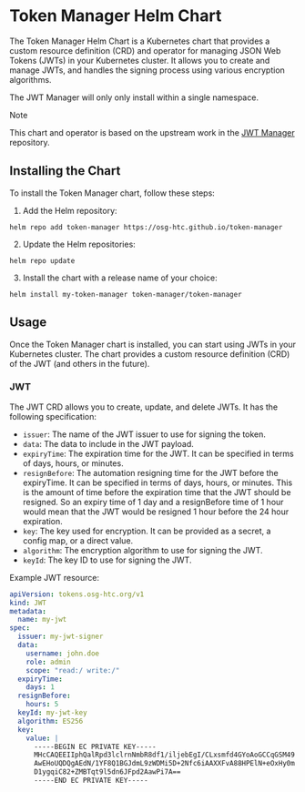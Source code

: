 # Token Manager Helm Chart

The Token Manager Helm Chart is a Kubernetes chart that provides a custom resource definition (CRD) and operator for managing JSON Web Tokens (JWTs) in your Kubernetes cluster. It allows you to create and manage JWTs, and handles the signing process using various encryption algorithms.

The JWT Manager will only only install within a single namespace.

> [!NOTE]  
> This chart and operator is based on the upstream work in the [JWT Manager](https://github.com/chximn/jwt-manager) repository.

## Installing the Chart

To install the Token Manager chart, follow these steps:

1. Add the Helm repository:

```shell
helm repo add token-manager https://osg-htc.github.io/token-manager
```

2. Update the Helm repositories:
```shell
helm repo update
```

3. Install the chart with a release name of your choice:
```shell
helm install my-token-manager token-manager/token-manager
```


## Usage
Once the Token Manager chart is installed, you can start using JWTs in your Kubernetes cluster. The chart provides a custom resource definition (CRD) of the JWT (and others in the future).

### JWT
The JWT CRD allows you to create, update, and delete JWTs. It has the following specification:

* `issuer`: The name of the JWT issuer to use for signing the token.
* `data`: The data to include in the JWT payload.
* `expiryTime`: The expiration time for the JWT. It can be specified in terms of days, hours, or minutes.
* `resignBefore`: The automation resigning time for the JWT before the expiryTime. It can be specified in terms of days, hours, or minutes.  This is the amount of time before the expiration time that the JWT should be resigned.  So an expiry time of 1 day and a resignBefore time of 1 hour would mean that the JWT would be resigned 1 hour before the 24 hour expiration.
* `key`: The key used for encryption. It can be provided as a secret, a config map, or a direct value.
* `algorithm`: The encryption algorithm to use for signing the JWT.
* `keyId`: The key ID to use for signing the JWT.

Example JWT resource:

```yaml
apiVersion: tokens.osg-htc.org/v1
kind: JWT
metadata:
  name: my-jwt
spec:
  issuer: my-jwt-signer
  data:
    username: john.doe
    role: admin
    scope: "read:/ write:/"
  expiryTime:
    days: 1
  resignBefore:
    hours: 5
  keyId: my-jwt-key
  algorithm: ES256
  key:
    value: |
      -----BEGIN EC PRIVATE KEY-----
      MHcCAQEEIIphQalRpd3lclrnNmbR8df1/iljebEgI/CLxsmfd4GYoAoGCCqGSM49
      AwEHoUQDQgAEdN/1YF8Q1BGJdmL9zWDMi5D+2Nfc6iAAXXFvA88HPElN+eOxHy0m
      D1ygqiC82+ZMBTqt9l5dn6JFpd2AawPi7A==
      -----END EC PRIVATE KEY-----
```
